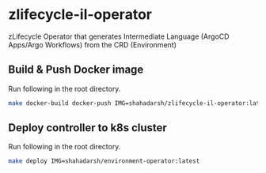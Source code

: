 # zlifecycle-il-operator
zLifecycle Operator that generates Intermediate Language (ArgoCD Apps/Argo Workflows) from the CRD (Environment)

## Build & Push Docker image

Run following in the root directory.

```bash
make docker-build docker-push IMG=shahadarsh/zlifecycle-il-operator:latest
```

## Deploy controller to k8s cluster

Run following in the root directory.

```bash
make deploy IMG=shahadarsh/environment-operator:latest
```
